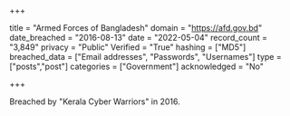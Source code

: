 +++

title = "Armed Forces of Bangladesh"
domain = "https://afd.gov.bd"
date_breached = "2016-08-13"
date = "2022-05-04"
record_count = "3,849"
privacy = "Public"
Verified = "True"
hashing = ["MD5"]
breached_data = ["Email addresses", "Passwords", "Usernames"]
type = ["posts","post"]
categories = ["Government"]
acknowledged = "No"


+++


Breached by "Kerala Cyber Warriors" in 2016.

